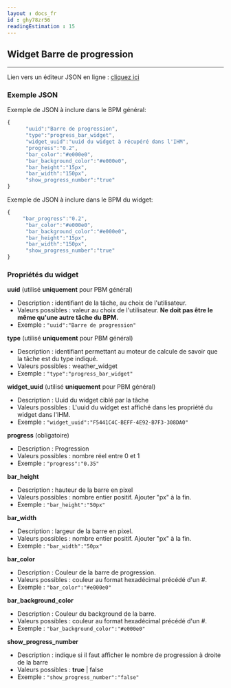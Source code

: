 ```yaml
---
layout : docs_fr
id : ghy78zr56
readingEstimation : 15
---
```


## Widget Barre de progression
------------------------

Lien vers un éditeur JSON en ligne : [cliquez ici](https://jsoneditoronline.org) 

### Exemple JSON

Exemple de JSON à inclure dans le BPM général:

```javascript
{
      "uuid":"Barre de progression",
      "type":"progress_bar_widget",
      "widget_uuid":"uuid du widget à récupéré dans l'IHM",
      "progress":"0.2",
      "bar_color":"#e000e0",
      "bar_background_color":"#e000e0",
      "bar_height":"15px",
      "bar_width":"150px",
      "show_progress_number":"true"
}
```

Exemple de JSON à inclure dans le BPM du widget:

```javascript
{      
     "bar_progress":"0.2",
      "bar_color":"#e000e0",
      "bar_background_color":"#e000e0",
      "bar_height":"15px",
      "bar_width":"150px",
      "show_progress_number":"true"
}
```

### Propriétés du widget

**uuid** (utilisé **uniquement** pour PBM général) 
* Description : identifiant de la tâche, au choix de l'utilisateur.
* Valeurs possibles : valeur au choix de l'utilisateur. **Ne doit pas être le même qu'une autre tâche du BPM.**
* Exemple : ```"uuid":"Barre de progression"```

**type** (utilisé **uniquement** pour PBM général) 
* Description : identifiant permettant au moteur de calcule de savoir que la tâche est du type indiqué.
* Valeurs possibles : weather_widget 
* Exemple : ```"type":"progress_bar_widget"```

**widget_uuid** (utilisé **uniquement** pour PBM général) 
* Description : Uuid du widget ciblé par la tâche
* Valeurs possibles : L'uuid du widget est affiché dans les propriété du widget dans l'IHM. 
* Exemple : ```"widget_uuid":"F5441C4C-BEFF-4E92-B7F3-308DA0"```

**progress** (obligatoire)
* Description : Progression
* Valeurs possibles : nombre réel entre 0 et 1
* Exemple : ```"progress":"0.35"```

**bar_height**
* Description : hauteur de la barre en pixel
* Valeurs possibles : nombre entier positif. Ajouter "px" à la fin.
* Exemple : ```"bar_height":"50px"```

**bar_width**
* Description : largeur de la barre en pixel.
* Valeurs possibles : nombre entier positif. Ajouter "px" à la fin.
* Exemple : ```"bar_width":"50px"```

**bar_color**
* Description : Couleur de la barre de progression.
* Valeurs possibles : couleur au format hexadécimal précédé d'un #.
* Exemple : ```"bar_color":"#e000e0"```

**bar_background_color**
* Description : Couleur du background de la barre.
* Valeurs possibles : couleur au format hexadécimal précédé d'un #.
* Exemple : ```"bar_background_color":"#e000e0"```

**show_progress_number**
* Description : indique si il faut afficher le nombre de progression à droite de la barre
* Valeurs possibles : **true** \| false
* Exemple : ```"show_progress_number":"false"```

